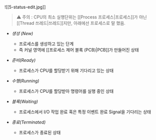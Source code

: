 ![[5-status-edit.jpg]]

> ⚠️ 주의 : CPU의 최소 실행단위는 [[Process 프로세스|프로세스]]가 아닌 [[Thread 쓰레드|쓰레드]]지만, 아래에선 프로세스로 말 했음.

- *생성 (New)*
  - 프로세스를 생성하고 있는 단계
  - 즉 커널 영역에 [[프로세스 제어 블록 (PCB)|PCB]]가 만들어진 상태

- *준비(Ready)*
  - 프로세스가 CPU를 할당받기 위해 기다리고 있는 상태

- *수행(Running)*
  - 프로세스가 CPU를 할당받아 명령어를 실행 중인 상태

- *블록(Waiting)*
  - 프로세스에서 I/O 작업 완료 혹은 특정 이벤트 완료 Signal을 기다리는 상태

- *종료(Terminated)*
  - 프로세스가 종료된 상태